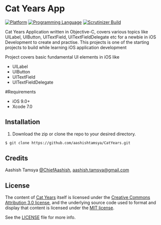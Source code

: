# Cat Years App

[![Platform](https://img.shields.io/badge/platform-ios-lightgrey.svg)]()
[![Programming Language](https://img.shields.io/badge/language-objective--c-ff69b4.svg)]()
[![Scrutinizer Build](https://img.shields.io/scrutinizer/build/g/filp/whoops.svg?maxAge=2592000)]()

Cat Years Application written in Objective-C, covers various topics like UILabel, UIButton, UITextField, UITextFieldDelegate etc for a newbie in iOS Development to create and practise. This projects is one of the starting projects to build while learning iOS application development

Project covers basic fundamental UI elements in iOS like

- UILabel
- UIButton
- UITextField
- UITextFieldDelegate

#Requirements
* iOS 9.0+
* Xcode 7.0

## Installation

1. Download the zip or clone the repo to your desired directory.

```sh
$ git clone https://github.com/aashishtamsya/CatYears.git 
```

## Credits

Aashish Tamsya [@ChiefAashish](https://www.twitter.com/chiefaashish),
aashish.tamsya@gmail.com

## License

The content of [Cat Years](https://github.com/aashishtamsya/CatYears) itself is licensed under the [Creative Commons Attribution 3.0 license](https://creativecommons.org/licenses/by/3.0/us/deed.en_US), and the underlying source code used to format and display that content is licensed under the [MIT license](https://opensource.org/licenses/mit-license.php).

See the [LICENSE](LICENSE.md) file for more info.
